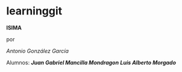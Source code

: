 # learninggit
**ISIMA**

por

_Antonio González García_

Alumnos:
 **_Juan Gabriel Mancilla Mondragon_**
 **_Luis Alberto Morgado_**


